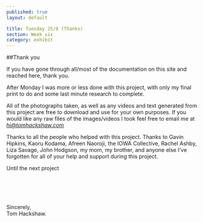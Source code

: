 ```yaml
---
published: true
layout: default

title: Tuesday 25/8 (Thanks)
section: Week six
category: exhibit
---
```


##Thank you 

If you have gone through all/most of the documentation on this site and reached here, thank you.

After Monday I was more or less done with this project, with only my final print to do and some last minute research to complete.

All of the photographs taken, as well as any videos and text generated from this project are free to download and use for your own purposes. If you would like any raw files of the images/videos I took feel free to email me at [_hi@tomhackshaw.com_][mail]

Thanks to all the people who helped with this project. Thanks to Gavin Hipkins, Kaoru Kodama, Afreen Naoroji, the IOWA Collective, Rachel Ashby, Liza Savage, John Hodgson, my mom, my brother, and anyone else I’ve forgotten for all of your help and support during this project. 

Until the next project 
<br><br>
<br><br>
<br><br>
Sincerely,
<br>
Tom Hackshaw.

[mail]: mailto:hi@tomhackshaw.com

